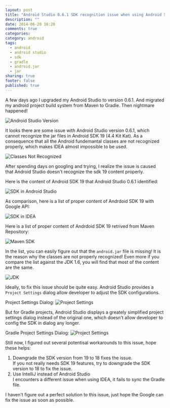 ```yaml
---
layout: post
title: "Android Studio 0.6.1 SDK recognition issue when using Android SDK 19 and Gradle"
description: ""
date: 2014-06-20 16:20
comments: true
categories: 
category: android
tags: 
  - android 
  - android studio
  - sdk
  - gradle
  - android.jar
  - jar
sharing: true
footer: false
published: true
---
```


A few days ago I upgraded my Android Studio to version 0.6.1. And migrated my android project build system from Maven to Gradle. Then nightmare happened!

![Android Studio Version](/blog/2014/06/20/android-studio-0-dot-6-1-sdk-recognition-issue-when-using-android-sdk-19-and-gradle/android_studio_version.png)

It looks there are some issue with Android Studio version 0.6.1, which cannot recognize the jar files in Android SDK 19 (4.4 Kit Kat). As a consequence that all the Android fundemantal classes are not recognized properly, which makes IDEA almost impossible to be used.

![Classes Not Recognized](/blog/2014/06/20/android-studio-0-dot-6-1-sdk-recognition-issue-when-using-android-sdk-19-and-gradle/classes_not_recognized.png)

After spending days on googling and trying, I realize the issue is caused that Android Studio doesn't recognize the sdk 19 content properly.

Here is the content of Android SDK 19 that Android Studio 0.6.1 identified:

![SDK in Android Studio](/blog/2014/06/20/android-studio-0-dot-6-1-sdk-recognition-issue-when-using-android-sdk-19-and-gradle/sdk_in_android_studio.png)

As comparison, here is a list of proper content of Andrdoid SDK 19 with Google API:

![SDK in IDEA](/blog/2014/06/20/android-studio-0-dot-6-1-sdk-recognition-issue-when-using-android-sdk-19-and-gradle/sdk_in_idea.png)

Here is a list of proper content of Andrdoid SDK 19 retrived from Maven Repository:

![Maven SDK](/blog/2014/06/20/android-studio-0-dot-6-1-sdk-recognition-issue-when-using-android-sdk-19-and-gradle/maven_sdk_in_idea.png)

In the list, you can easily figure out that the `android.jar` file is missing! It is the reason why the classes are not properly recognized! Even more if you compare the list against the JDK 1.6, you will find that most of the content are the same. 

![JDK](/blog/2014/06/20/android-studio-0-dot-6-1-sdk-recognition-issue-when-using-android-sdk-19-and-gradle/jdk.png)

Ideally, to fix this issue should be quite easy. Android Studio provides a `Project Settings` dialog allow developer to adjust the SDK configurations. 

Project Settings Dialog:
![Project Settings](/blog/2014/06/20/android-studio-0-dot-6-1-sdk-recognition-issue-when-using-android-sdk-19-and-gradle/project_settings.png)

But for Gradle projects, Android Studio displays a greately simplified project settings dialog instead of the original one, which doesn't allow developer to config the SDK in dialog any longer.

Gradle Project Settings Dialog:
![Project Settings](/blog/2014/06/20/android-studio-0-dot-6-1-sdk-recognition-issue-when-using-android-sdk-19-and-gradle/gradle_project_settings.png)

Still now, I figured out several potentisal workarounds to this issue, hope these helps:

1. Downgrade the SDK version from 19 to 18 fixes the issue.  
  If you not really needs SDK 19 features, try to downgrade the SDK version to 18 to fix the issue.
2. Use IntelliJ instead of Android Studio  
  I encounters a different issue when using IDEA, it fails to sync the Gradle file.

I haven't figure out a perfect solution to this issue, just hope the Google can fix the issue as soon as possible.

